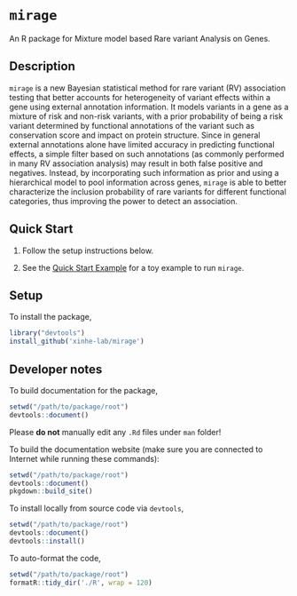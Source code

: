 # `mirage`

An R package for Mixture model based Rare variant Analysis on Genes. 

## Description

`mirage` is a new Bayesian statistical method for rare variant (RV) association testing that better accounts for heterogeneity of variant effects within a gene using 
external annotation information. It models variants in a gene as a mixture of risk and non-risk variants, with a prior probability of being a risk variant determined by functional annotations of the variant such as
conservation score and impact on protein structure. Since in general external annotations alone have limited accuracy in predicting functional effects, a simple filter based on such annotations (as commonly performed in 
many RV association analysis) may result in both false positive and negatives. Instead, by incorporating such information as prior and using a hierarchical model to pool information across genes, `mirage` is able to better
characterize the inclusion probability of rare variants for different functional categories, thus improving the power to detect an association.

## Quick Start

1. Follow the setup instructions below.

2. See the [Quick Start Example](https://xinhe-lab.github.io/mirage/articles/mwe.html) for a toy example to run `mirage`.

## Setup

To install the package,

```R
library("devtools")
install_github('xinhe-lab/mirage')
```

## Developer notes

To build documentation for the package,

```R
setwd("/path/to/package/root")
devtools::document()
```
Please **do not** manually edit any `.Rd` files under `man` folder!

To build the documentation website (make sure you are
connected to Internet while running these commands):

```R
setwd("/path/to/package/root")
devtools::document()
pkgdown::build_site()
```

To install locally from source code via `devtools`, 

```R
setwd("/path/to/package/root")
devtools::document()
devtools::install()
```

To auto-format the code,
```R
setwd("/path/to/package/root")
formatR::tidy_dir('./R', wrap = 120)
```
